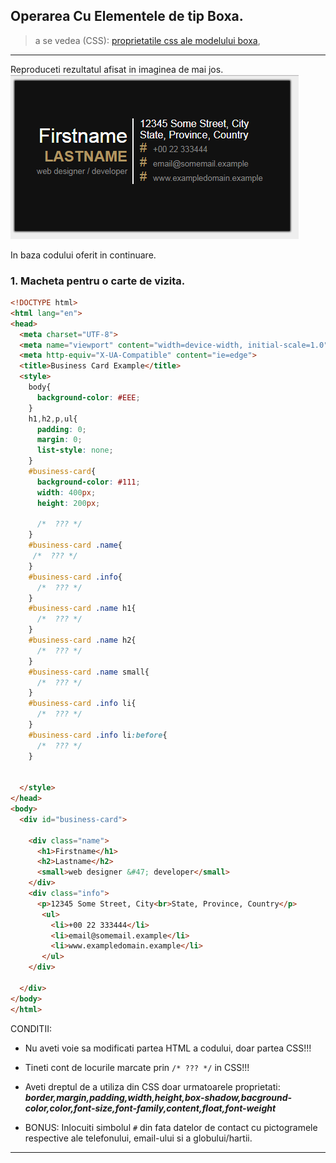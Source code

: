 ## Operarea Cu Elementele de tip Boxa.

> a se vedea (CSS):
[proprietatile css ale modelului boxa](),


---

Reproduceti rezultatul afisat in imaginea de mai jos.
![result](bc.png)

In baza codului oferit in continuare.

### 1. Macheta pentru o carte de vizita.

```html
<!DOCTYPE html>
<html lang="en">
<head>
  <meta charset="UTF-8">
  <meta name="viewport" content="width=device-width, initial-scale=1.0">
  <meta http-equiv="X-UA-Compatible" content="ie=edge">
  <title>Business Card Example</title>
  <style>
    body{
      background-color: #EEE;
    }
    h1,h2,p,ul{
      padding: 0;
      margin: 0;
      list-style: none;
    }
    #business-card{
      background-color: #111;
      width: 400px;
      height: 200px;

      /*  ??? */
    }
    #business-card .name{
     /*  ??? */
    }
    #business-card .info{
      /*  ??? */    
    }
    #business-card .name h1{
      /*  ??? */
    }
    #business-card .name h2{
      /*  ??? */
    }
    #business-card .name small{
      /*  ??? */
    }
    #business-card .info li{
      /*  ??? */
    }
    #business-card .info li:before{
      /*  ??? */
    }


  </style>
</head>
<body>
  <div id="business-card">

    <div class="name">
      <h1>Firstname</h1>
      <h2>Lastname</h2>
      <small>web designer &#47; developer</small>
    </div>
    <div class="info">
      <p>12345 Some Street, City<br>State, Province, Country</p>
       <ul>
         <li>+00 22 333444</li>
         <li>email@somemail.example</li>
         <li>www.exampledomain.example</li>
       </ul>
    </div>

  </div>
</body>
</html>

```


CONDITII:
  * Nu aveti voie sa modificati partea HTML a codului, doar partea CSS!!!

  * Tineti cont de locurile marcate prin ```/* ??? */``` in CSS!!!

  * Aveti dreptul de a utiliza din CSS doar urmatoarele proprietati: ***border,margin,padding,width,height,box-shadow,bacground-color,color,font-size,font-family,content,float,font-weight***

  * BONUS: Inlocuiti simbolul ```#``` din fata datelor de contact cu pictogramele respective ale telefonului, email-ului si a globului/hartii.

---
